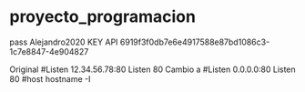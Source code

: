 # proyecto_programacion

pass Alejandro2020
KEY API 6919f3f0db7e6e4917588e87bd1086c3-1c7e8847-4e904827

Original
#Listen 12.34.56.78:80
Listen 80
Cambio a 
#Listen 0.0.0.0:80
Listen 80
#host
hostname -I